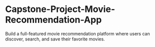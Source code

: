 # Capstone-Project-Movie-Recommendation-App
Build a full-featured movie recommendation platform where users can discover, search, and save their favorite movies.
